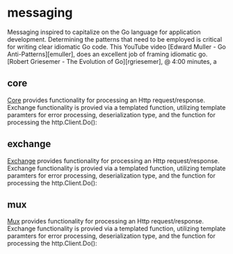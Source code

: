 # messaging

Messaging inspired to capitalize on the Go language for application development. Determining the patterns that need to be employed is critical for writing clear idiomatic Go code. This YouTube video [Edward Muller - Go Anti-Patterns][emuller], does an excellent job of framing idiomatic go. 
[Robert Griesemer - The Evolution of Go][rgriesemer], @ 4:00 minutes, a


## core
[Core][corepkg] provides functionality for processing an Http request/response. Exchange functionality is provied via a templated function, utilizing
template paramters for error processing, deserialization type, and the function for processing the http.Client.Do():

## exchange
[Exchange][exchangepkg] provides functionality for processing an Http request/response. Exchange functionality is provied via a templated function, utilizing
template paramters for error processing, deserialization type, and the function for processing the http.Client.Do():

## mux
[Mux][muxpkg] provides functionality for processing an Http request/response. Exchange functionality is provied via a templated function, utilizing
template paramters for error processing, deserialization type, and the function for processing the http.Client.Do():

[corepkg]: <https://pkg.go.dev/github.com/advanced-go/messaging/core>
[exchangepkg]: <https://pkg.go.dev/github.com/advanced-go/messaging/exchange>
[muxpkg]: <https://pkg.go.dev/github.com/advanced-go/messaging/mux>
